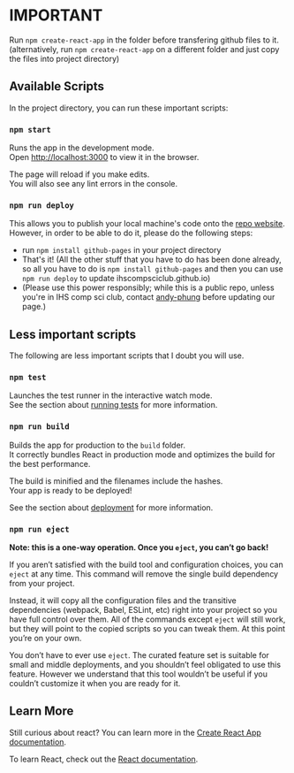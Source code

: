 # IMPORTANT

Run `npm create-react-app` in the folder before transfering github files to it.
(alternatively, run `npm create-react-app` on a different folder and just copy the files into project directory)

## Available Scripts

In the project directory, you can run these important scripts:


### `npm start`

Runs the app in the development mode.\
Open [http://localhost:3000](http://localhost:3000) to view it in the browser.

The page will reload if you make edits.\
You will also see any lint errors in the console.

### `npm run deploy`

This allows you to publish your local machine's code onto the [repo website](https://ihscompsciclub.github.io). However, in order to be able to do it, please do the following steps:
- run `npm install github-pages` in your project directory
- That's it! (All the other stuff that you have to do has been done already, so all you have to do is `npm install github-pages` and then you can use `npm run deploy` to update ihscompsciclub.github.io)
- (Please use this power responsibly; while this is a public repo, unless you're in IHS comp sci club, contact 
[andy-phung](https://github.com/andy-phung) before updating our page.)

## Less important scripts

The following are less important scripts that I doubt you will use.
### `npm test`

Launches the test runner in the interactive watch mode.\
See the section about [running tests](https://facebook.github.io/create-react-app/docs/running-tests) for more information.

### `npm run build`

Builds the app for production to the `build` folder.\
It correctly bundles React in production mode and optimizes the build for the best performance.

The build is minified and the filenames include the hashes.\
Your app is ready to be deployed!

See the section about [deployment](https://facebook.github.io/create-react-app/docs/deployment) for more information.

### `npm run eject`

**Note: this is a one-way operation. Once you `eject`, you can’t go back!**

If you aren’t satisfied with the build tool and configuration choices, you can `eject` at any time. This command will remove the single build dependency from your project.

Instead, it will copy all the configuration files and the transitive dependencies (webpack, Babel, ESLint, etc) right into your project so you have full control over them. All of the commands except `eject` will still work, but they will point to the copied scripts so you can tweak them. At this point you’re on your own.

You don’t have to ever use `eject`. The curated feature set is suitable for small and middle deployments, and you shouldn’t feel obligated to use this feature. However we understand that this tool wouldn’t be useful if you couldn’t customize it when you are ready for it.

## Learn More

Still curious about react?
You can learn more in the [Create React App documentation](https://facebook.github.io/create-react-app/docs/getting-started).

To learn React, check out the [React documentation](https://reactjs.org/).
